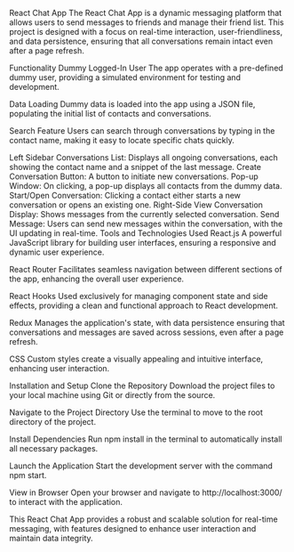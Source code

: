 React Chat App
The React Chat App is a dynamic messaging platform that allows users to send messages to friends and manage their friend list. This project is designed with a focus on real-time interaction, user-friendliness, and data persistence, ensuring that all conversations remain intact even after a page refresh.

Functionality
Dummy Logged-In User
The app operates with a pre-defined dummy user, providing a simulated environment for testing and development.

Data Loading
Dummy data is loaded into the app using a JSON file, populating the initial list of contacts and conversations.

Search Feature
Users can search through conversations by typing in the contact name, making it easy to locate specific chats quickly.

Left Sidebar
Conversations List: Displays all ongoing conversations, each showing the contact name and a snippet of the last message.
Create Conversation Button: A button to initiate new conversations.
Pop-up Window: On clicking, a pop-up displays all contacts from the dummy data.
Start/Open Conversation: Clicking a contact either starts a new conversation or opens an existing one.
Right-Side View
Conversation Display: Shows messages from the currently selected conversation.
Send Message: Users can send new messages within the conversation, with the UI updating in real-time.
Tools and Technologies Used
React.js
A powerful JavaScript library for building user interfaces, ensuring a responsive and dynamic user experience.

React Router
Facilitates seamless navigation between different sections of the app, enhancing the overall user experience.

React Hooks
Used exclusively for managing component state and side effects, providing a clean and functional approach to React development.

Redux
Manages the application's state, with data persistence ensuring that conversations and messages are saved across sessions, even after a page refresh.

CSS
Custom styles create a visually appealing and intuitive interface, enhancing user interaction.

Installation and Setup
Clone the Repository
Download the project files to your local machine using Git or directly from the source.

Navigate to the Project Directory
Use the terminal to move to the root directory of the project.

Install Dependencies
Run npm install in the terminal to automatically install all necessary packages.

Launch the Application
Start the development server with the command npm start.

View in Browser
Open your browser and navigate to http://localhost:3000/ to interact with the application.

This React Chat App provides a robust and scalable solution for real-time messaging, with features designed to enhance user interaction and maintain data integrity.